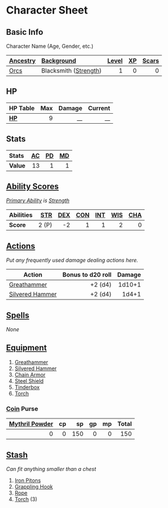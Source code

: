 # Character Sheet

## Basic Info

Character Name (Age, Gender, etc.)

| [Ancestry](../../Player%20Characters/Ancenstries/Ancestry.md)                       | [Background](../../Player%20Characters/Backgrounds/Background.md)                     | [Level](../../Player%20Characters/Progression/Level.md) | [XP](../../Player%20Characters/Progression/Experience%20Points.md) | [Scars](../../Player%20Characters/Progression/Scars.md) |
| :---------------------------------------------------------------------------------- | :------------------------------------------------------------------------------------ | ------------------------------------------------------: | -----------------------------------------------------------------: | ------------------------------------------------------: |
| [Orcs](../../Player%20Characters/Ancenstries/The%20People%20of%20Mithrinia/Orcs.md) | Blacksmith ([Strength](../../Player%20Characters/The%20Ability%20Scores/Strength.md)) |                                                       1 |                                                                  0 |                                                       0 |

## HP

| **HP Table**                                                             | Max | Damage | Current |
| :----------------------------------------------------------------------- | --: | -----: | ------: |
| **[HP](../../Player%20Characters/Derived%20Statistics/Hit%20Points.md)** |   9 |     __ |      __ |

## Stats

| Stats     | [AC](../../Player%20Characters/Derived%20Statistics/Armor%20Class.md) | [PD](../../Player%20Characters/Derived%20Statistics/Physical%20Defense.md) | [MD](../../Player%20Characters/Derived%20Statistics/Mental%20Defense.md) |
| :-------- | --------------------------------------------------------------------: | -------------------------------------------------------------------------: | -----------------------------------------------------------------------: |
| **Value** |                                                                    13 |                                                                          1 |                                                                        1 |

## [Ability Scores](../../Player%20Characters/The%20Ability%20Scores/Ability%20Scores.md)

*[Primary Ability](../../Player%20Characters/Backgrounds/Primary%20Ability.md) is [Strength](../../Player%20Characters/The%20Ability%20Scores/Strength.md)*

| Abilities | [STR](../../Player%20Characters/The%20Ability%20Scores/Strength.md) | [DEX](../../Player%20Characters/The%20Ability%20Scores/Dexterity.md) | [CON](../../Player%20Characters/The%20Ability%20Scores/Constitution.md) | [INT](../../Player%20Characters/The%20Ability%20Scores/Intelligence.md) | [WIS](../../Player%20Characters/The%20Ability%20Scores/Wisdom.md)<br> | [CHA](../../Player%20Characters/The%20Ability%20Scores/Charisma.md)<br> |
| :-------- | ------------------------------------------------------------------: | -------------------------------------------------------------------: | ----------------------------------------------------------------------: | ----------------------------------------------------------------------: | --------------------------------------------------------------------: | ----------------------------------------------------------------------: |
| **Score** |                                                               2 (P) |                                                                   -2 |                                                                       1 |                                                                       1 |                                                                     2 |                                                                       0 |

## [Actions](../../Game%20Procedures/Core%20Procedures/Action.md)

*Put any frequently used damage dealing actions here.*

| Action                                                                                         | Bonus to d20 roll | Damage |
| ---------------------------------------------------------------------------------------------- | ----------------: | -----: |
| [Greathammer](../../Items%20and%20Gear/Weapons/Melee%20Weapons/Large%20Simple%20Weapon.md)     |           +2 (d4) | 1d10+1 |
| [Silvered Hammer](../../Items%20and%20Gear/Weapons/Melee%20Weapons/Small%20Simple%20Weapon.md) |           +2 (d4) |  1d4+1 |

## [Spells](../../Magic/Spells.md)

*None*

## [Equipment](../../Player%20Characters/Inventory/Equipment.md)

1. [Greathammer](../../Items%20and%20Gear/Weapons/Melee%20Weapons/Large%20Simple%20Weapon.md)
2. [Silvered Hammer](../../Items%20and%20Gear/Weapons/Melee%20Weapons/Small%20Simple%20Weapon.md)
3. [Chain Armor](../../Items%20and%20Gear/Armor/Mundane%20Armor/Chain%20Armor.md)
4. [Steel Shield](../../Items%20and%20Gear/Armor/Mundane%20Armor/Mundane%20Shield.md)
5. [Tinderbox](../../Items%20and%20Gear/Gear/10%20Coins/Tinderbox.md)
6. [Torch](../../Items%20and%20Gear/Gear/1%20Coin/Torch.md)

### [Coin](../Economy/Coins.md) Purse

| [Mythril Powder](../../Magic/Spellcasting/Mythril.md) |  cp |  sp |  gp |  mp | Total |
| ----------------------------------------------------: | --: | --: | --: | --: | ----: |
|                                                     0 |   0 | 150 |   0 |   0 |   150 |

## [Stash](../../Player%20Characters/Inventory/Stash.md)

*Can fit anything smaller than a chest*

1. [Iron Pitons](../../Items%20and%20Gear/Gear/10%20Coins/Iron%20Pitons.md)
2. [Grappling Hook](../../Items%20and%20Gear/Gear/25%20Coins/Grappling%20Hook.md)
3. [Rope](../../Items%20and%20Gear/Gear/50%20Coins/Rope.md)
4. [Torch](../../Items%20and%20Gear/Gear/1%20Coin/Torch.md) (3)
